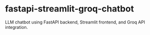 # fastapi-streamlit-groq-chatbot
LLM chatbot using FastAPI backend, Streamlit frontend, and Groq API integration.
